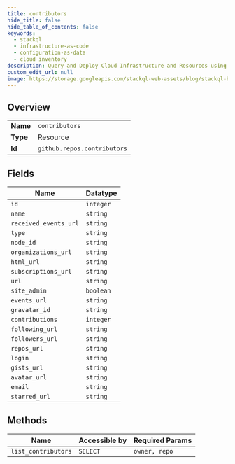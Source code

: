 ```yaml
---
title: contributors
hide_title: false
hide_table_of_contents: false
keywords:
  - stackql
  - infrastructure-as-code
  - configuration-as-data
  - cloud inventory
description: Query and Deploy Cloud Infrastructure and Resources using SQL
custom_edit_url: null
image: https://storage.googleapis.com/stackql-web-assets/blog/stackql-blog-post-featured-image.png
---
```

  
    

## Overview
<table><tbody>
<tr><td><b>Name</b></td><td><code>contributors</code></td></tr>
<tr><td><b>Type</b></td><td>Resource</td></tr>
<tr><td><b>Id</b></td><td><code>github.repos.contributors</code></td></tr>
</tbody></table>

## Fields
| Name | Datatype |
| ---- | -------- |
| `id` | `integer` |
| `name` | `string` |
| `received_events_url` | `string` |
| `type` | `string` |
| `node_id` | `string` |
| `organizations_url` | `string` |
| `html_url` | `string` |
| `subscriptions_url` | `string` |
| `url` | `string` |
| `site_admin` | `boolean` |
| `events_url` | `string` |
| `gravatar_id` | `string` |
| `contributions` | `integer` |
| `following_url` | `string` |
| `followers_url` | `string` |
| `repos_url` | `string` |
| `login` | `string` |
| `gists_url` | `string` |
| `avatar_url` | `string` |
| `email` | `string` |
| `starred_url` | `string` |
## Methods
| Name | Accessible by | Required Params |
| ---- | ------------- | --------------- |
| `list_contributors` | `SELECT` | `owner, repo` |
